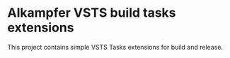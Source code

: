 # Alkampfer VSTS build tasks extensions

This project contains simple VSTS Tasks extensions for build and release.